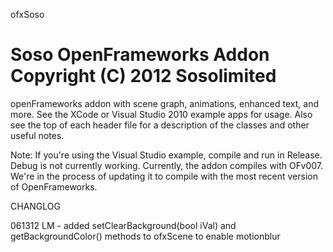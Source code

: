 ofxSoso

Soso OpenFrameworks Addon
Copyright (C) 2012 Sosolimited
=======

openFrameworks addon with scene graph, animations, enhanced text, and more. See the XCode or Visual Studio 2010 example apps for usage. Also see the top of each header file for a description of the classes and other useful notes.

Note: If you're using the Visual Studio example, compile and run in Release. Debug is not currently working. 
Currently, the addon compiles with OFv007. We're in the process of updating it to compile with the most recent version of OpenFrameworks.


CHANGLOG

061312 LM - added setClearBackground(bool iVal) and getBackgroundColor() methods to ofxScene to enable motionblur
